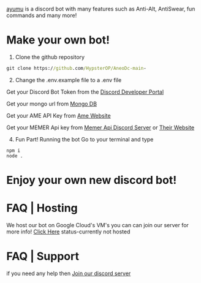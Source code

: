 [ayumu](https://dsc.gg/ayumu) is a discord bot with many features such as Anti-Alt, AntiSwear, fun commands and many more!

# Make your own bot!

1. Clone the github repository
```cmd
git clone https://github.com/HypsterOP/AneoDc-main-
```
2. Change the .env.example file to a .env file

Get your Discord Bot Token from the [Discord Developer Portal](https://discord.com/developers/applications)

Get your mongo url from [Mongo DB](https://www.mongodb.com)

Get your AME API Key from [Ame Website](https://api.amethyste.moe/)

Get your MEMER Api key from [Memer Api Discord Server](https://discord.gg/QsXVhm2ZMe) or [Their Website](https://memer-api.js.org/)

4. Fun Part! Running the bot
Go to your terminal and type
```
npm i
node .
```
# Enjoy your own new discord bot!

# FAQ | Hosting
We host our bot on Google Cloud's VM's you can can join our server for more info! [Click Here](https://discord.gg/RHRgmAmYnf)
status-currently not hosted

# FAQ | Support
if you need any help then [Join our discord server](https://discord.gg/RHRgmAmYnf)
